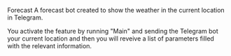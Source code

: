 Forecast
A forecast bot created to show the weather in the current location in Telegram.

You activate the feature by running "Main" and sending the Telegram bot your 
current location and then you will reveive a list of parameters filled with the relevant information.
